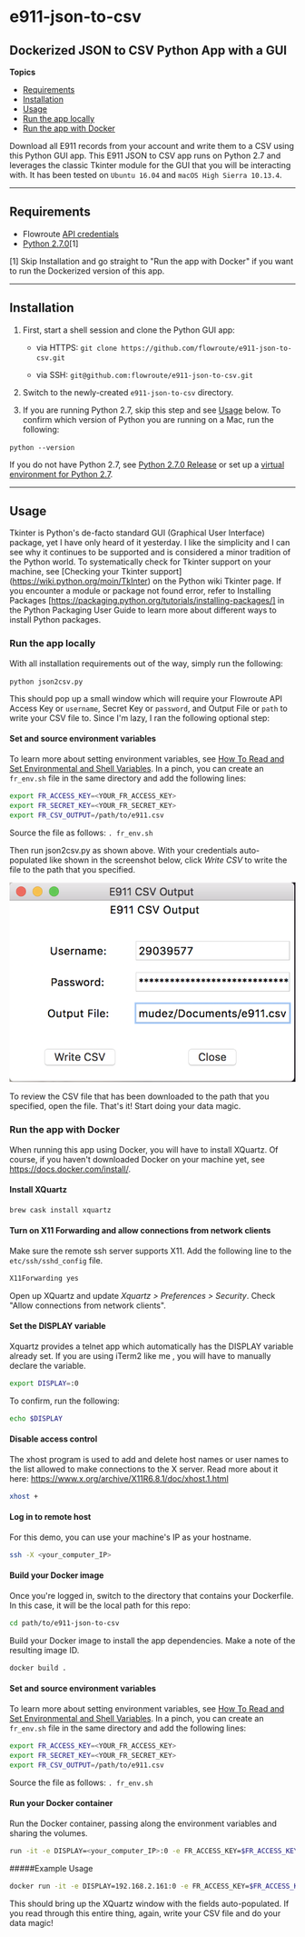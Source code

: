 # e911-json-to-csv

## Dockerized JSON to CSV Python App with a GUI

**Topics**

*   [Requirements](#requirements)
*   [Installation](#installation)
*   [Usage](#usage)
   * [Run the app locally](#run-the-app-locally) 
   * [Run the app with Docker](#run-the-app-with-docker) 

Download all E911 records from your account and write them to a CSV using this Python GUI app. This E911 JSON to CSV app runs on Python 2.7 and leverages the classic Tkinter module for the GUI that you will be interacting with. It has been tested on `Ubuntu 16.04` and `macOS High Sierra 10.13.4`. 


* * *
Requirements
------------

*   Flowroute [API credentials](https://manage.flowroute.com/accounts/preferences/api/)
*   [Python 2.7.0](https://www.python.org/download/releases/2.7/)[1]

[1] Skip Installation and go straight to "Run the app with Docker" if you want to run the Dockerized version of this app.
* * *
Installation
------------

1. First, start a shell session and clone the Python GUI app:
    * via HTTPS: `git clone https://github.com/flowroute/e911-json-to-csv.git`

    * via SSH: `git@github.com:flowroute/e911-json-to-csv.git`

2. Switch to the newly-created `e911-json-to-csv` directory. 

3. If you are running Python 2.7, skip this step and see [Usage](#usage) below. To confirm which version of Python you are running on a Mac, run the following:

`python --version`

If you do not have Python 2.7, see [Python 2.7.0 Release](https://www.python.org/download/releases/2.7/) or set up a [virtual environment for Python 2.7](https://virtualenv.pypa.io/).



* * *
Usage
------------

Tkinter is Python's de-facto standard GUI (Graphical User Interface) package, yet I have only heard of it yesterday. I like the simplicity and I can see why it continues to be supported and is considered a minor tradition of the Python world. To systematically check for Tkinter support on your machine, see [Checking your Tkinter support] (https://wiki.python.org/moin/TkInter) on the Python wiki Tkinter page. If you encounter a module or package not found error, refer to Installing Packages [https://packaging.python.org/tutorials/installing-packages/] in the Python Packaging User Guide to learn more about different ways to install Python packages.


### Run the app locally

With all installation requirements out of the way, simply run the following:

`python json2csv.py`

This should pop up a small window which will require your Flowroute API Access Key or `username`, Secret Key or `password`, and Output File or `path` to write your CSV file to. Since I'm lazy, I ran the following optional step:

#### Set and source environment variables

To learn more about setting environment variables, see [How To Read and Set Environmental and Shell Variables](https://www.digitalocean.com/community/tutorials/how-to-read-and-set-environmental-and-shell-variables-on-a-linux-vps). In a pinch, you can create an `fr_env.sh` file in the same directory and add the following lines:

```bash
export FR_ACCESS_KEY=<YOUR_FR_ACCESS_KEY>
export FR_SECRET_KEY=<YOUR_FR_SECRET_KEY>
export FR_CSV_OUTPUT=/path/to/e911.csv
```

Source the file as follows:
`. fr_env.sh`

Then run json2csv.py as shown above. With your credentials auto-populated like shown in the screenshot below, click *Write CSV* to write the file to the path that you specified. 

![python-e911-csv.png](https://github.com/flowroute/e911-json-to-csv/blob/master/images/python-e911-csv.png?raw=true)

To review the CSV file that has been downloaded to the path that you specified, open the file. That's it! Start doing your data magic. 


### Run the app with Docker

When running this app using Docker, you will have to install XQuartz. Of course, if you haven't downloaded Docker on your machine yet, see https://docs.docker.com/install/.

#### Install XQuartz

```bash
brew cask install xquartz
```

#### Turn on X11 Forwarding and allow connections from network clients
Make sure the remote ssh server supports X11. Add the following line to the `etc/ssh/sshd_config` file.

```bash
X11Forwarding yes
```
Open up XQuartz and update *Xquartz > Preferences > Security*. Check "Allow connections from network clients".

#### Set the DISPLAY variable 
Xquartz provides a telnet app which automatically has the DISPLAY variable already set. If you are using iTerm2 like me , you will have to manually declare the variable.

```bash
export DISPLAY=:0
```

To confirm, run the following:
```bash
echo $DISPLAY
```
#### Disable access control
The xhost program is used to add and delete host names or user names to the list allowed to make connections to the X server. Read more about it here: https://www.x.org/archive/X11R6.8.1/doc/xhost.1.html

```bash
xhost +
```

#### Log in to remote host
For this demo, you can use your machine's IP as your hostname. 
```bash
ssh -X <your_computer_IP>
```
#### Build your Docker image
Once you're logged in, switch to the directory that contains your Dockerfile. In this case, it will be the local path for this repo:
```bash
cd path/to/e911-json-to-csv
```
Build your Docker image to install the app dependencies. Make a note of the resulting image ID.

```bash
docker build .
```

#### Set and source environment variables

To learn more about setting environment variables, see [How To Read and Set Environmental and Shell Variables](https://www.digitalocean.com/community/tutorials/how-to-read-and-set-environmental-and-shell-variables-on-a-linux-vps). In a pinch, you can create an `fr_env.sh` file in the same directory and add the following lines:

```bash
export FR_ACCESS_KEY=<YOUR_FR_ACCESS_KEY>
export FR_SECRET_KEY=<YOUR_FR_SECRET_KEY>
export FR_CSV_OUTPUT=/path/to/e911.csv
```

Source the file as follows:
`. fr_env.sh`


#### Run your Docker container
Run the Docker container, passing along the environment variables and sharing the volumes.

```bash
run -it -e DISPLAY=<your_computer_IP>:0 -e FR_ACCESS_KEY=$FR_ACCESS_KEY -e FR_SECRET_KEY=$FR_SECRET_KEY -e FR_CSV_OUTPUT=$FR_CSV_OUTPUT  -v /tmp/.X11-unix:/tmp/.X11-unix -v `pwd`:/app/out/ <docker_id>
```

#####Example Usage

```bash
docker run -it -e DISPLAY=192.168.2.161:0 -e FR_ACCESS_KEY=$FR_ACCESS_KEY -e FR_SECRET_KEY=$FR_SECRET_KEY -e FR_CSV_OUTPUT=$FR_CSV_OUTPUT  -v /tmp/.X11-unix:/tmp/.X11-unix -v `pwd`:/app/out/ 31a46a53fe41
```
This should bring up the XQuartz window with the fields auto-populated. If you read through this entire thing, again, write your CSV file and do your data magic!
